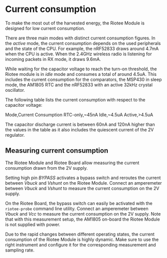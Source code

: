 # Current consumption

To make the most out of the harvested energy, the Riotee Module is designed for low current consumption.

There are three main modes with distinct current consumption figures.
In the *active* mode, the current consumption depends on the used peripherals and the state of the CPU. For example, the nRF52833 draws around 4.7mA when the CPU is active.
When the 2.4GHz wireless radio is listening for incoming packets in RX mode, it draws 9.6mA.

While waiting for the capacitor voltage to reach the turn-on threshold, the Riotee module is in *idle* mode and consumes a total of around 4.5uA.
This includes the current consumption for the comparators, the MSP430 in sleep mode, the AM1805 RTC and the nRF52833 with an active 32kHz crystal oscillator.

The following table lists the current consumption with respect to the capacitor voltage:

Mode,Current Consumption
RTC-only,~45nA
Idle,~4.5uA
Active,>4.5uA

The capacitor discharge current is between 60nA and 120nA higher than the values in the table as it also includes the quiescent current of the 2V regulator.


## Measuring current consumption

The Riotee Module and Riotee Board allow measuring the current consumption drawn from the 2V supply.

Setting high pin *BYPASS* activates a bypass switch and reroutes the current between *Vbuck* and *Vshunt* on the Riotee Module.
Connect an amperemeter between *Vbuck* and *Vshunt* to measure the current consumption on the 2V supply.

On the Riotee Board, the bypass switch can easily be activated with the `riotee-probe` command line utility.
Connect an amperemeter between *Vbuck* and *Vcc* to measure the current consumption on the 2V supply.
Note that with this measurement setup, the AM1805 on-board the Riotee Module is not supplied with power.

Due to the rapid changes between different operating states, the current consumption of the Riotee Module is highly dynamic.
Make sure to use the right instrument and configure it for the corresponding measurement and sampling rate.

